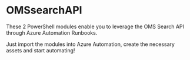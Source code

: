 # OMSsearchAPI
These 2 PowerShell modules enable you to leverage the OMS Search API through Azure Automation Runbooks.

Just import the modules into Azure Automation, create the necessary assets and start automating!
